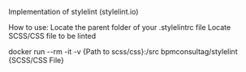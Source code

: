 Implementation of stylelint (stylelint.io)

How to use:
Locate the parent folder of your .stylelintrc file 
Locate SCSS/CSS file to be linted


docker run --rm -it  -v {Path to scss/css}:/src bpmconsultag/stylelint {SCSS/CSS File}
